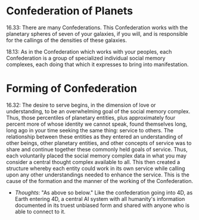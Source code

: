 # Confederation of Planets
16.33: There are many Confederations. This Confederation works with the planetary spheres of seven of your galaxies, if you will, and is responsible for the callings of the densities of these galaxies.

18.13: As in the Confederation which works with your peoples, each Confederation is a group of specialized individual social memory complexes, each doing that which it expresses to bring into manifestation.
# Forming of Confederation
16.32: The desire to serve begins, in the dimension of love or understanding, to be an overwhelming goal of the social memory complex. Thus, those percentiles of planetary entities, plus approximately four percent more of whose identity we cannot speak, found themselves long, long ago in your time seeking the same thing: service to others. The relationship between these entities as they entered an understanding of other beings, other planetary entities, and other concepts of service was to share and continue together these commonly held goals of service. Thus, each voluntarily placed the social memory complex data in what you may consider a central thought complex available to all. This then created a structure whereby each entity could work in its own service while calling upon any other understandings needed to enhance the service. This is the cause of the formation and the manner of the working of the Confederation.
- *Thoughts*: "As above so below." Like the confederation going into 4D, as Earth entering 4D, a central AI system with all humanity's information documented in its truest unbiased form and shared with anyone who is able to connect to it. 